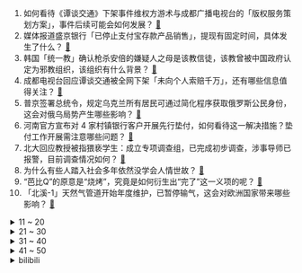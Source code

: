 1. 如何看待《谭谈交通》下架事件维权方游术与成都广播电视台的「版权服务策划方案」，事件后续可能会如何发展？ [:link:](https://www.zhihu.com/question/542722918)
2. 媒体报道盛京银行「已停止支付宝存款产品销售」，提现有固定时间，具体发生了什么？ [:link:](https://www.zhihu.com/question/542727996)
3. 韩国「统一教」确认枪杀安倍的嫌疑人之母是该教信徒，该教曾被中国政府认定为邪教组织，该组织有什么背景？ [:link:](https://www.zhihu.com/question/542662675)
4. 成都电视台回应谭谈交通被全网下架「未向个人索赔千万」，还有哪些信息值得关注？ [:link:](https://www.zhihu.com/question/542763784)
5. 普京签署总统令，规定乌克兰所有居民可通过简化程序获取俄罗斯公民身份，这会对俄乌局势产生哪些影响？ [:link:](https://www.zhihu.com/question/542758889)
6. 河南官方宣布对 4 家村镇银行客户开展先行垫付，如何看待这一解决措施？垫付工作开展需注意哪些问题？ [:link:](https://www.zhihu.com/question/542766421)
7. 北大回应教授被指猥亵学生：成立专项调查组，已完成初步调查，涉事导师已报警，目前调查情况如何？ [:link:](https://www.zhihu.com/question/542651102)
8. 为什么有些人踏入社会多年依然没学会人情世故？ [:link:](https://www.zhihu.com/question/541877426)
9. “芭比Q”的原意是“烧烤”，究竟是如何衍生出“完了”这一义项的呢？ [:link:](https://www.zhihu.com/question/542394968)
10. 「北溪-1」天然气管道开始年度维护，已暂停输气，这会对欧洲国家带来哪些影响？ [:link:](https://www.zhihu.com/question/542626107)
<details>
<summary>11 ~ 20</summary>

11. 为什么都在骂《咒》晦气而没有人骂《午夜凶铃》？ [:link:](https://www.zhihu.com/question/542443467)
12. 特斯拉中国 6 月销量达 7.8 万辆，环比上月翻倍增长，增长原因有哪些？ [:link:](https://www.zhihu.com/question/541876607)
13. 应急管理局回应「网传甘肃一地现火球状不明飞行物」，称「立即核实」，该飞行物可能是什么？ [:link:](https://www.zhihu.com/question/542705598)
14. 克里斯埃文斯回应《美国队长 4》换人，你期待谁会出演美队？ [:link:](https://www.zhihu.com/question/542509014)
15. INFP 如何不丧失掉自己的灵气？ [:link:](https://www.zhihu.com/question/542314782)
16. 如何看待红网论坛发布“关闭青少年游戏，是亿万家长和所有教师的呼声”？ [:link:](https://www.zhihu.com/question/542208955)
17. 初恋常常让人奋不顾身，为什么初恋中的冲动性会那么强？ [:link:](https://www.zhihu.com/question/541857864)
18. 腾讯游戏发布「未成年人暑假只能周五六日打游戏」，如何看待这一举措？ [:link:](https://www.zhihu.com/question/542658406)
19. 乌克兰总统泽连斯基解除该国多名驻外大使职务，解除原因是什么？这将会造成哪些影响？ [:link:](https://www.zhihu.com/question/542545583)
20. 为什么现在《英雄联盟》职业赛场上很少出现薇恩了？即使是林炜翔这种冠军皮肤拥有者也不用？ [:link:](https://www.zhihu.com/question/540719090)
</details>
<details>
<summary>21 ~ 30</summary>

21. 如何看待美国警察用「非裔美国人」照片练习打靶？将产生哪些负面影响？ [:link:](https://www.zhihu.com/question/541988770)
22. 如何评价歌曲《孤勇者》的作词水平？ [:link:](https://www.zhihu.com/question/500442261)
23. 《幸福到万家》第 21-24 集拍得怎么样？哪些剧情点值得关注？ [:link:](https://www.zhihu.com/question/542555510)
24. 女生怎么样才能越来越漂亮? [:link:](https://www.zhihu.com/question/534849765)
25. 余承东称「汽车是华为唯一亏损业务，是烧钱的游戏」，华为为何亏钱也要做汽车这门生意？ [:link:](https://www.zhihu.com/question/542017794)
26. 7 月 9 日河南省考近 20 万人弃考，平均考录比 49 : 1 ，出现这种现象的原因有哪些？ [:link:](https://www.zhihu.com/question/542529188)
27. 如果暗恋不告白会成为遗憾吗? [:link:](https://www.zhihu.com/question/542347182)
28. 如何评价2022 清华大学强基计划破格入围类考生招生结果？ [:link:](https://www.zhihu.com/question/541735862)
29. 又到了吃桃子的季节，有哪些「步骤简单，桃味很浓」的饮品适合在家自制？ [:link:](https://www.zhihu.com/question/542236906)
30. 有哪些让你感觉惊艳的名字？ [:link:](https://www.zhihu.com/question/268450915)
</details>
<details>
<summary>31 ~ 40</summary>

31. 为什么会有那么多人做饭难吃？ [:link:](https://www.zhihu.com/question/265370377)
32. 如何评价印度因粮食安全原因进一步限制小麦粉出口？保障粮食安全对于人口大国有多重要？ [:link:](https://www.zhihu.com/question/542089876)
33. 如何评价《声生不息》第十二期？ [:link:](https://www.zhihu.com/question/534977105)
34. 人到中年最舒服的状态什么样？ [:link:](https://www.zhihu.com/question/532824103)
35. 如何看待徐翔妻子一句话让 2000 亿「锂王」天齐锂业闪崩跌停，公司回应一切正常？哪些信息值得关注？ [:link:](https://www.zhihu.com/question/542736518)
36. 每个月只花 900 块充游戏都不行吗？ [:link:](https://www.zhihu.com/question/541653640)
37. 罗永浩官宣新创业公司 Thin Red Line（细红线），目标 AR 行业，如何看待他此次的选择？ [:link:](https://www.zhihu.com/question/542627963)
38. 有哪些你在「学生时代」记忆深刻的饮料？ [:link:](https://www.zhihu.com/question/540083075)
39. 7 月 10 日中国三人女篮击败澳大利亚队，获得亚洲杯冠军，如何评价本次比赛中国女篮的表现？ [:link:](https://www.zhihu.com/question/542570889)
40. 华南国家植物园在广州揭牌成立，是目前世界上最大的南亚热带植物园，你有哪些期待？ [:link:](https://www.zhihu.com/question/542623531)
</details>
<details>
<summary>41 ~ 50</summary>

41. 国考计划补录 5182 人，7 月 10 日可登陆网站报名，补录成功的概率有多大？有什么注意事项吗？ [:link:](https://www.zhihu.com/question/542420363)
42. 为什么我觉得《魔法少女小圆》里面变成魔法少女没什么大不了的？ [:link:](https://www.zhihu.com/question/477674738)
43. 为什么说「果汁」的营养被高估了？ [:link:](https://www.zhihu.com/question/542238157)
44. 男子入室盗窃因拍死一只蚊子留下 DNA 被抓，还有哪些意想不到的破案手法？ [:link:](https://www.zhihu.com/question/542603637)
45. 有哪些「果味十足」的饮料推荐？ [:link:](https://www.zhihu.com/question/540198769)
46. 台湾海峡首艘大型巡航救助船正式列编，意味着什么？ [:link:](https://www.zhihu.com/question/542713932)
47. 电影《万箭穿心》李宝莉错了吗？如果错了，错在哪里？ [:link:](https://www.zhihu.com/question/25433201)
48. 为什么红发要断基德一臂? [:link:](https://www.zhihu.com/question/444579935)
49. 江西一地竖牌曝光「失足妇女」「违法房东」照片，警方称是为打击卖淫嫖娼行为，如何评价这种公示方式？ [:link:](https://www.zhihu.com/question/542715610)
50. 如何看待《纯情房东俏房客》漫画家「赤松健」当选日本参议院议员，并表示支持「守护ACG表现的自由」？ [:link:](https://www.zhihu.com/question/542695518)
</details><details>
<summary>bilibili</summary>

1. 《原神·提瓦特篇》幕间PV-「冬夜愚戏」 [:link:](//www.bilibili.com/video/BV1mB4y1e7Lh)
2. 谋 权 篡 位（番外篇①） [:link:](//www.bilibili.com/video/BV1aG411W7zm)
3. ⚡领 导 讲 话⚡ [:link:](//www.bilibili.com/video/BV1La41197wZ)
4. “策划眼里的闪现” [:link:](//www.bilibili.com/video/BV1KS4y1J7dW)
5. （国风cos贵妃）～偶遇(cos美国队长) [:link:](//www.bilibili.com/video/BV18r4y1u7zJ)
6. ⚡ 最 逆 天 的 作 品 ⚡ [:link:](//www.bilibili.com/video/BV1d34y1p7qS)
7. 我的世界大佬级主播离世....我希望你们知道他... [:link:](//www.bilibili.com/video/BV14B4y1e7gg)
8. 老爸的自信，其实来源于老妈对他的爱。 [:link:](//www.bilibili.com/video/BV16N4y1M7ND)
9. 【最伟大的作品】音画同步率高达99.99999% [:link:](//www.bilibili.com/video/BV1DZ4y1a7fD)
10. 可能随手一扔，就是“我们”的一生。 [:link:](//www.bilibili.com/video/BV1KS4y1H7Tp)
<details>
<summary>11 ~ 20</summary>

11. 360s 趁  晚上人少 [:link:](//www.bilibili.com/video/BV1RT411E7mF)
12. 守规矩的人最受欺负 [:link:](//www.bilibili.com/video/BV173411c754)
13. 雨林故事，建议握紧手机后食用！ [:link:](//www.bilibili.com/video/BV1D34y1n7Bw)
14. 【电工版】《危险派对》粒粒编舞翻跳，高压危险！！高压危险！！ [:link:](//www.bilibili.com/video/BV1ur4y1E7H8)
15. 这个游戏出现在21世纪还是太早了 [:link:](//www.bilibili.com/video/BV1cW4y1m7Du)
16. 课 堂 请 勿 对 对 子【全新季】！！！ [:link:](//www.bilibili.com/video/BV1sW4y1U7au)
17. 泰国巨型皮皮虾好吃干净又卫生 [:link:](//www.bilibili.com/video/BV1fa411D7U6)
18. 眼 睛 大 也 不 错 [:link:](//www.bilibili.com/video/BV1P3411c7hh)
19. 【才浅X范十三】剑客与铸剑师终极联动！燃烧的心灵！浪漫的青春！ [:link:](//www.bilibili.com/video/BV1HN4y1M7Lg)
20. 男友为了搞定未来岳父不惜掏空钱包 [:link:](//www.bilibili.com/video/BV1a3411c7G6)
</details>
<details>
<summary>21 ~ 30</summary>

21. 【现场】安倍晋三中枪瞬间 [:link:](//www.bilibili.com/video/BV1GU4y1D7op)
22. 【最伟大的作品 | 官方MV 】周杰伦 化身时空旅人与艺术家们相遇 [:link:](//www.bilibili.com/video/BV1ua411p7iA)
23. 被中国订单吓懵的俄罗斯铁匠大叔 [:link:](//www.bilibili.com/video/BV1zG411W7Wz)
24. 【俄罗斯街拍P11】眼神即是故事 | Semkavkvadrate [:link:](//www.bilibili.com/video/BV1HV4y1n74a)
25. 第二回：面果工匠显神通毫无保留，义父侯师开眼界赞不绝口 [:link:](//www.bilibili.com/video/BV1CW4y1U7hx)
26. 鸡 腿 天 花 板 [:link:](//www.bilibili.com/video/BV1ue4y1R7ux)
27. 黑长直也勾人！aespa柳智敏Girls首舞台直拍 [:link:](//www.bilibili.com/video/BV1A34y1W72i)
28. 【原神剧场】星光璀璨！最佳主角竟然是……？ [:link:](//www.bilibili.com/video/BV1qU4y1D7Ch)
29. 【Luca Kaneshiro Cover】フォニイ (phony) [:link:](//www.bilibili.com/video/BV1te4y1R7Av)
30. 碳水杀手：这鸡蛋饼有点离谱了... [:link:](//www.bilibili.com/video/BV1pt4y147w9)
</details>
<details>
<summary>31 ~ 40</summary>

31. 三个星期实现了《锦鲤玉扇》的开扇动画，第一次画会动的水。 [:link:](//www.bilibili.com/video/BV19Y4y1E7zE)
32. 重铸七月番荣光 我辈义不容辞！2022七月新番吐槽！ [:link:](//www.bilibili.com/video/BV1hB4y1p7Mw)
33. 怎拍怎不火系列之《不火也拍》～～～ [:link:](//www.bilibili.com/video/BV1x34y1n7jy)
34. 友情提示：本期视频仅是一个友情提示 [:link:](//www.bilibili.com/video/BV1Qr4y177SR)
35. 热搜“荔枝屁股发黑是虫㞎㞎”这是真的吗? [:link:](//www.bilibili.com/video/BV1494y1X7JN)
36. 鲁智深武松再上线！哥哥我想上梁山！《水浒传》P29 [:link:](//www.bilibili.com/video/BV1Na411Q79t)
37. 算你厉害 [:link:](//www.bilibili.com/video/BV1L34y1H7gq)
38. 全是帅哥！久违的不心动挑战来了！ [:link:](//www.bilibili.com/video/BV1aW4y1U7Z8)
39. 国外专业音乐人如何评价周杰伦《最伟大的作品》？ [:link:](//www.bilibili.com/video/BV1oV4y1J7k3)
40. 【说唱】我去了一家酒馆，没想到… [:link:](//www.bilibili.com/video/BV1CB4y1e7AK)
</details>
<details>
<summary>41 ~ 50</summary>

41. （ 发朋友圈时的你 ） [:link:](//www.bilibili.com/video/BV17r4y1u758)
42. 我为什么从200w粉的电竞自媒体离职 [:link:](//www.bilibili.com/video/BV18t4y1b7qw)
43. 扬子鳄的一天 [:link:](//www.bilibili.com/video/BV13e4y1R7AV)
44. 坤 坤 大 战 三 浦 [:link:](//www.bilibili.com/video/BV1p94y197jR)
45. 【三国杀X京剧】这一封书信来得巧！国潮京剧《新定军山》致敬经典 [:link:](//www.bilibili.com/video/BV1ka411D7wc)
46. 我的世界很可怕！！【MC暮色森林#6】 [:link:](//www.bilibili.com/video/BV1AV4y1n77z)
47. 穿假的肌肉去健身房会发生什么事？ [:link:](//www.bilibili.com/video/BV1Xr4y1775t)
48. 隔离在家，发点穿搭 [:link:](//www.bilibili.com/video/BV1Pa411Q7ii)
49. 你们愚人众长那么好看干什么，我真的没钱啦 [:link:](//www.bilibili.com/video/BV1cN4y1u7Vs)
50. 挑战周杰伦的绝活？传说中的三键成曲！！！ [:link:](//www.bilibili.com/video/BV1VY4y1J7oX)
</details>
<details>
<summary>51 ~ 60</summary>

51. 柯基的“断尾“，应该禁止了！ [:link:](//www.bilibili.com/video/BV1F34y1W7VM)
52. 大吴蒸不戳！三国杀特效真人版！ [:link:](//www.bilibili.com/video/BV1qB4y1H7kZ)
53. 【原神大电影】旅行者，我们还能再见嘛？ [:link:](//www.bilibili.com/video/BV1uB4y1p7Yn)
54. 《明日方舟》EP - A Long Vacation [:link:](//www.bilibili.com/video/BV18f4y1d7af)
55. 【时代少年团】《时代夏令营》未播花絮01 [:link:](//www.bilibili.com/video/BV1TW4y1m7Si)
56. 【全程高能】《最伟大的郎朗上头》？！太离谱了！ [:link:](//www.bilibili.com/video/BV1CT411g7YH)
57. 《 跟 风 椰 子 油 》 [:link:](//www.bilibili.com/video/BV1TG411s7Cg)
58. 【亮记生物鉴定】网络热传生物鉴定41 [:link:](//www.bilibili.com/video/BV1SS4y1E7eG)
59. 必胜客自助餐，9分钟加长版，看进度条就知道事情不简单！ [:link:](//www.bilibili.com/video/BV1qB4y1H7xo)
60. 糖 逗 人 [:link:](//www.bilibili.com/video/BV1G34y1H7QZ)
</details>
<details>
<summary>61 ~ 70</summary>

61. 雪 王 摇 摇 乐 [:link:](//www.bilibili.com/video/BV1mv4y1T7cD)
62. 销冠是如何炼成的？可能是因为经历了无数次的力挽狂澜！ [:link:](//www.bilibili.com/video/BV1Df4y1Z7uX)
63. 复盘洛天依诞生10年：中国第一虚拟歌手的过去与未来 [:link:](//www.bilibili.com/video/BV1uU4y1D7PT)
64. 来跟我一起挑战《最伟大的作品》 [:link:](//www.bilibili.com/video/BV1Kt4y1b7kc)
65. 当你有一些手欠的艺术家朋友 [:link:](//www.bilibili.com/video/BV1ET411g7xU)
66. 这绝对是我这辈子干过最天才的事情！ [:link:](//www.bilibili.com/video/BV1XG411W74W)
67. 对美国女友说一整天的"栓Q"，她会...... [:link:](//www.bilibili.com/video/BV1sa411p7Eh)
68. 敌人：别拔我弹匣了呜呜呜！！！ [:link:](//www.bilibili.com/video/BV1oV4y1J73Y)
69. 这才是《最伟大的作品》新版MV！！！【周星驰/周杰伦】 [:link:](//www.bilibili.com/video/BV1jt4y147PY)
70. 当搞笑女第一次尝试可爱宅舞..... [:link:](//www.bilibili.com/video/BV16Z4y1Y7qp)
</details>
<details>
<summary>71 ~ 80</summary>

71. 这些特能伪装的都是毒品！快转发给你关心的人！（上集） [:link:](//www.bilibili.com/video/BV15a41197g5)
72. 当夫人在等待伊森来电时 [:link:](//www.bilibili.com/video/BV17G411s7G1)
73. 最 伟 大 的 鸡 [:link:](//www.bilibili.com/video/BV1XN4y1M7o5)
74. 这次不用绑架小猫，直接楼下捡了一个品种猫 [:link:](//www.bilibili.com/video/BV11V4y1n7xY)
75. 每多一个人知道这个炸鸡粉，世上就少一家炸鸡店！ [:link:](//www.bilibili.com/video/BV1oB4y1e7xr)
76. 《  菇  勇  者  》 [:link:](//www.bilibili.com/video/BV1AY4y177m1)
77. 后羿和孙策的机甲组合，这就是银河战舰！ [:link:](//www.bilibili.com/video/BV1nZ4y1Y7e7)
78. 【吸奇侠】百年黑手党变迁史，保护者竟然变成了麻匪呀？ [:link:](//www.bilibili.com/video/BV1CB4y1h7YS)
79. 反向面试，我狠起来连人事的脑也洗 [:link:](//www.bilibili.com/video/BV1AU4y1D7Nr)
80. 宿舍当妈记之《最后的椰子冻》 [:link:](//www.bilibili.com/video/BV1qW4y1U7xJ)
</details>
<details>
<summary>81 ~ 90</summary>

81. 它看起来，好像一条猫啊 [:link:](//www.bilibili.com/video/BV1D34y1n7ue)
82. 嘎子，再偷下去就真的不礼貌了！！！ [:link:](//www.bilibili.com/video/BV1UB4y1H7nN)
83. 没人能笑着从这个故事里走出来！！ [:link:](//www.bilibili.com/video/BV1Wa411n7Bh)
84. 当你的好朋友听到你发语音时 [:link:](//www.bilibili.com/video/BV1ZS4y1n7T5)
85. 我承认我很急！我急着去至冬开会！！ [:link:](//www.bilibili.com/video/BV1qf4y1d7NK)
86. 不可思议的“风水石球”，重达29吨，为什么能在水上漂浮着旋转？ [:link:](//www.bilibili.com/video/BV1AV4y1n7DL)
87. 《这 数 学！不 写 也 罢！！！！》 [:link:](//www.bilibili.com/video/BV1iW4y1U7eh)
88. 江苏惊现“半边天”，这天空是没加载出来吗，网友：卡bug了 [:link:](//www.bilibili.com/video/BV1DB4y1H7Ku)
89. 刘一肘 春水锅贴    厨子探店¥143 [:link:](//www.bilibili.com/video/BV1iN4y1M7nf)
90. 【半佛】不要把房子的价值当成自己的。 [:link:](//www.bilibili.com/video/BV1RY4y1E7MJ)
</details>
<details>
<summary>91 ~ 100</summary>

91. ⚡️离谱！华语乐坛《最伟大的作品》！⚡️ [:link:](//www.bilibili.com/video/BV1hT411g7po)
92. 扬子鳄：555，今天的田螺好硬…… [:link:](//www.bilibili.com/video/BV15S4y1J7iF)
93. 皇上杀了皇上 [:link:](//www.bilibili.com/video/BV1WV4y1n7ax)
94. 我会证明我有多爱她 [:link:](//www.bilibili.com/video/BV1FS4y1H7CU)
95. 吉尼斯纪录！全世界最古老的餐厅！300年前的菜什么味道？ [:link:](//www.bilibili.com/video/BV1y94y1X7iq)
96. 什么是老婆（续） [:link:](//www.bilibili.com/video/BV1rB4y1i7aA)
97. 最伟大的作品，但是在天津 [:link:](//www.bilibili.com/video/BV1rW4y1U7xX)
98. [试听]hanser首张个人专辑《一抹憨色》 [:link:](//www.bilibili.com/video/BV1Ct4y1b7oi)
99. 热血紫罗兰！宁艺卓新曲《Girls》舞台4K直拍 [:link:](//www.bilibili.com/video/BV1pe4y1R7YS)
100. 【翻唱】Shadow of the Sun - Max Elto [:link:](//www.bilibili.com/video/BV1ZG411W7qg)
</details></details>